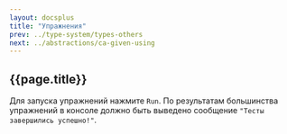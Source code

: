 ```yaml
---
layout: docsplus
title: "Упражнения"
prev: ../type-system/types-others
next: ../abstractions/ca-given-using
---
```


## {{page.title}}

Для запуска упражнений нажмите `Run`.
По результатам большинства упражнений в консоле должно быть выведено сообщение `"Тесты завершились успешно!"`.
